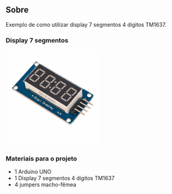 ## Sobre
Exemplo de como utilizar display 7 segmentos 4 digitos TM1637.

### Display 7 segmentos
![](display7seg4digitos.png)

### Materiais para o projeto
* 1 Arduino UNO
* 1 Display 7 segmentos 4 dígitos TM1637
* 4 jumpers macho-fêmea

